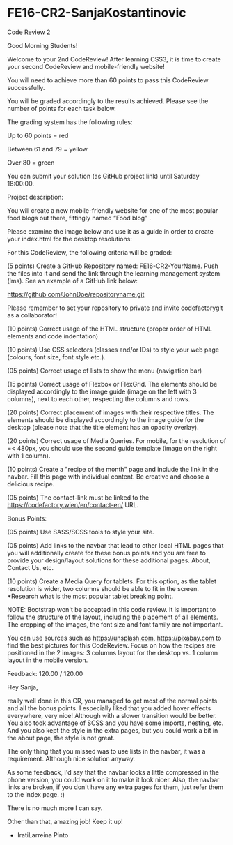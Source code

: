 # FE16-CR2-SanjaKostantinovic
Code Review 2



Good Morning Students! 

Welcome to your 2nd CodeReview!  After learning CSS3, it is time to create your second CodeReview and mobile-friendly website! 

You will need to achieve more than 60 points to pass this CodeReview successfully.  

You will be graded accordingly to the results achieved. Please see the number of points for each task below.  

The grading system has the following rules: 

Up to 60 points = red 

Between 61 and 79 = yellow 

Over 80 = green 

You can submit your solution (as GitHub project link) until Saturday 18:00:00. 

 

 

Project description: 

You will create a new mobile-friendly website for one of the most popular food blogs out there, fittingly named “Food blog” . 

Please examine the image below and use it as a guide in order to create your index.html for the desktop resolutions: 

 

 

 

For this CodeReview, the following criteria will be graded: 

(5 points) Create a GitHub Repository named: FE16-CR2-YourName. Push the files into it and send the link through the learning management system (lms). See an example of a GitHub link below: 

https://github.com/JohnDoe/repositoryname.git 

Please remember to set your repository to private and invite codefactorygit as a collaborator! 

 

(10 points) Correct usage of the HTML structure (proper order of HTML elements and code indentation) 

(10 points) Use CSS selectors (classes and/or IDs) to style your web page (colours, font size, font style etc.). 

(05 points) Correct usage of lists to show the menu (navigation bar) 

(15 points) Correct usage of Flexbox or FlexGrid. The elements should be displayed accordingly to the image guide (image on the left with 3 columns), next to each other, respecting the columns and rows. 

(20 points) Correct placement of images with their respective titles. The elements should be displayed accordingly to the image guide for the desktop (please note that the title element has an opacity overlay).  

(20 points) Correct usage of Media Queries. For mobile, for the resolution of =< 480px, you should use the second guide template (image on the right with 1 column). 

(10 points) Create a "recipe of the month" page and include the link in the navbar. Fill this page with individual content. Be creative and choose a delicious recipe. 

(05 points) The contact-link must be linked to the https://codefactory.wien/en/contact-en/ URL.

Bonus Points: 

(05 points) Use SASS/SCSS tools to style your site.

(05 points) Add links to the navbar that lead to other local HTML pages that you will additionally create for these bonus points and you are free to provide your design/layout solutions for these additional pages. About, Contact Us, etc.  

(10 points) Create a Media Query for tablets. For this option, as the tablet resolution is wider, two columns should be able to fit in the screen. *Research what is the most popular tablet breaking point.

NOTE: Bootstrap won't be accepted in this code review. It is important to follow the structure of the layout, including the placement of all elements. The cropping of the images, the font size and font family are not important. 

You can use sources such as https://unsplash.com, https://pixabay.com to find the best pictures for this CodeReview.
Focus on how the recipes are positioned in the 2 images:  3 columns layout for the desktop vs. 1 column layout in the mobile version.


Feedback:
120.00 / 120.00
	
Hey Sanja,

really well done in this CR, you managed to get most of the normal points and all the bonus points. I especially liked that you added hover effects everywhere, very nice! Although with a slower transition would be better. You also took advantage of SCSS and you have some imports, nesting, etc. And you also kept the style in the extra pages, but you could work a bit in the about page, the style is not great.

The only thing that you missed was to use lists in the navbar, it was a requirement. Although nice solution anyway.

As some feedback, I'd say that the navbar looks a little compressed in the phone version, you could work on it to make it look nicer. Also, the navbar links are broken, if you don't have any extra pages for them, just refer them to the index page. :)

There is no much more I can say.

Other than that, amazing job!
Keep it up!
- IratiLarreina Pinto
